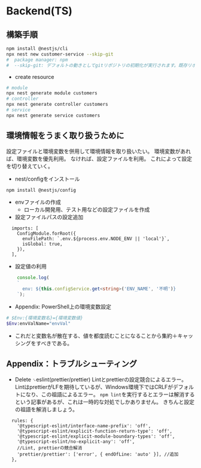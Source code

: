 # Backend(TS)

## 構築手順

```sh
npm install @nestjs/cli
npx nest new customer-service --skip-git
#  package manager: npm
#  --skip-git: デフォルトの動きとしてgitリポジトリの初期化が実行されます。既存リポジトリに追加する場合は初期化は必要ないのでこのオプションをつけましょう。変更が検出されず少しハマりました。
```

* create resource
```sh
# module
npx nest generate module customers
# controller
npx nest generate controller customers
# service
npx nest generate service customers
```


## 環境情報をうまく取り扱うために

設定ファイルと環境変数を併用して環境情報を取り扱いたい。
環境変数があれば、環境変数を優先利用。
なければ、設定ファイルを利用。
これによって設定を切り替えていく。

* nest/configをインストール
```sh
npm install @nestjs/config
```
* envファイルの作成
  * ローカル開発用、テスト用などの設定ファイルを作成
* 設定ファイルパスの設定追加
```ts: app.module.ts
  imports: [
    ConfigModule.forRoot({
      envFilePath: `.env.${process.env.NODE_ENV || 'local'}`,
      isGlobal: true,
    }),
  ],
```
* 設定値の利用
```ts
    console.log(
    `
      env: ${this.configService.get<string>('ENV_NAME', '不明')}
    `);
```
* Appendix: PowerShell上の環境変数設定
```sh
# $Env:{環境変数名}={環境変数値}
$Env:envValName="envVal"
```
* これだと変数名が散在する、値を都度読むことになることから集約＋キャッシングをすべきである。


## Appendix：トラブルシューティング

* Delete `␍`eslint(prettier/prettier)
Lintとprettierの設定競合によるエラー。
LintはprettierがLFを期待しているが、Windows環境下ではCRLFがデフォルトになり、この祖語によるエラー。
`npm lint`を実行するとエラーは解消するという記事があるが、これは一時的な対処でしかありません。
きちんと設定の祖語を解消しましょう。
```js: .eslintrc.js
  rules: {
    '@typescript-eslint/interface-name-prefix': 'off',
    '@typescript-eslint/explicit-function-return-type': 'off',
    '@typescript-eslint/explicit-module-boundary-types': 'off',
    '@typescript-eslint/no-explicit-any': 'off',
    //Lint, prettierの競合解消
    'prettier/prettier': ['error', { endOfLine: 'auto' }], //追加
  },
```
